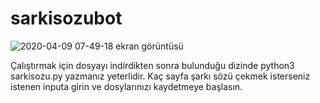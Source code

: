 # sarkisozubot

![2020-04-09 07-49-18 ekran görüntüsü](https://user-images.githubusercontent.com/48344066/78859005-ad261c00-7a36-11ea-8859-432a4135dceb.png)


Çalıştırmak için dosyayı indirdikten sonra bulunduğu dizinde python3 sarkisozu.py yazmanız yeterlidir. 
Kaç sayfa şarkı sözü çekmek isterseniz istenen inputa girin ve dosylarınızı kaydetmeye başlasın.
